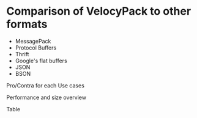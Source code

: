 Comparison of VelocyPack to other formats
=========================================

  - MessagePack
  - Protocol Buffers
  - Thrift
  - Google's flat buffers
  - JSON
  - BSON

Pro/Contra for each
Use cases

Performance and size overview

Table
